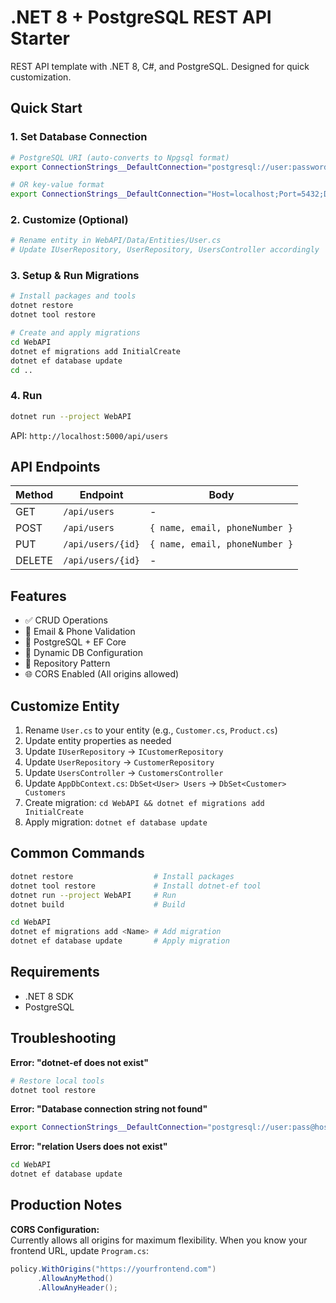# .NET 8 + PostgreSQL REST API Starter

REST API template with .NET 8, C#, and PostgreSQL. Designed for quick customization.

## Quick Start

### 1. Set Database Connection
```bash
# PostgreSQL URI (auto-converts to Npgsql format)
export ConnectionStrings__DefaultConnection="postgresql://user:password@host:5432/database"

# OR key-value format
export ConnectionStrings__DefaultConnection="Host=localhost;Port=5432;Database=mydb;Username=postgres;Password=password"
```

### 2. Customize (Optional)
```bash
# Rename entity in WebAPI/Data/Entities/User.cs
# Update IUserRepository, UserRepository, UsersController accordingly
```

### 3. Setup & Run Migrations
```bash
# Install packages and tools
dotnet restore
dotnet tool restore

# Create and apply migrations
cd WebAPI
dotnet ef migrations add InitialCreate
dotnet ef database update
cd ..
```

### 4. Run
```bash
dotnet run --project WebAPI
```

API: `http://localhost:5000/api/users`

## API Endpoints

| Method | Endpoint | Body |
|--------|----------|------|
| GET | `/api/users` | - |
| POST | `/api/users` | `{ name, email, phoneNumber }` |
| PUT | `/api/users/{id}` | `{ name, email, phoneNumber }` |
| DELETE | `/api/users/{id}` | - |

## Features

- ✅ CRUD Operations
- 📧 Email & Phone Validation
- 🐘 PostgreSQL + EF Core
- 🔄 Dynamic DB Configuration
- 🎯 Repository Pattern
- 🌐 CORS Enabled (All origins allowed)

## Customize Entity

1. Rename `User.cs` to your entity (e.g., `Customer.cs`, `Product.cs`)
2. Update entity properties as needed
3. Update `IUserRepository` → `ICustomerRepository`
4. Update `UserRepository` → `CustomerRepository`
5. Update `UsersController` → `CustomersController`
6. Update `AppDbContext.cs`: `DbSet<User> Users` → `DbSet<Customer> Customers`
7. Create migration: `cd WebAPI && dotnet ef migrations add InitialCreate`
8. Apply migration: `dotnet ef database update`

## Common Commands

```bash
dotnet restore                  # Install packages
dotnet tool restore             # Install dotnet-ef tool
dotnet run --project WebAPI     # Run
dotnet build                    # Build

cd WebAPI
dotnet ef migrations add <Name> # Add migration
dotnet ef database update       # Apply migration
```

## Requirements

- .NET 8 SDK
- PostgreSQL

## Troubleshooting

**Error: "dotnet-ef does not exist"**
```bash
# Restore local tools
dotnet tool restore
```

**Error: "Database connection string not found"**
```bash
export ConnectionStrings__DefaultConnection="postgresql://user:pass@host:5432/db"
```

**Error: "relation Users does not exist"**
```bash
cd WebAPI
dotnet ef database update
```

## Production Notes

**CORS Configuration:**  
Currently allows all origins for maximum flexibility. When you know your frontend URL, update `Program.cs`:
```csharp
policy.WithOrigins("https://yourfrontend.com")
      .AllowAnyMethod()
      .AllowAnyHeader();
```
